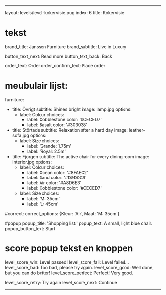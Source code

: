 ---

layout: levels/level-kokervisie.pug
index: 6
title: Kokervisie

# tekst

brand_title: Janssen Furniture
brand_subtitle: Live in Luxury

button_text_next: Read more
button_text_back: Back

order_text: Order
order_confirm_text: Place order

# meubulair lijst:
furniture:
  - title: Övrigt
    subtitle: Shines bright
    image: lamp.jpg
    options:
      - label: Colour
        choices: 
          - label: Cobblestone
            color: '#CECED7'
          - label: Basalt
            color: '#303038'
  - title: Störtade
    subtitle: Relaxation after a hard day
    image: leather-sofa.jpg
    options:
      - label: Size
        choices: 
          - label: 'Grande: 1.75m'
          - label: 'Royal: 2.5m'
  - title: Fjorgen
    subtitle: The active chair for every dining room
    image: interior.jpg
    options:
      - label: Colour
        choices:
          - label: Ocean
            color: '#8FAEC2'
          - label: Sand
            color: '#D9D0CB'
          - label: Air
            color: '#A8D6E3'
          - label: Cobblestone
            color: '#CECED7'
      - label: Size
        choices:
          - label: 'M: 35cm'
          - label: 'L: 45cm'

#correct:
correct_options: {Kleur: 'Air', Maat: 'M: 35cm'}

#popup
popup_title: 'Shopping list:'
popup_text: A small, light blue chair.
popup_button_text: Start

# score popup tekst en knoppen
level_score_win: Level passed!
level_score_fail: Level failed...
level_score_bad: Too bad, please try again.
level_score_good: Well done, but you can do better!
level_score_perfect: Perfect! Very good.

level_score_retry: Try again
level_score_next: Continue

---